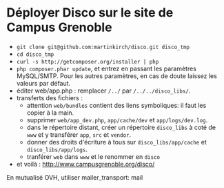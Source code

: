 # Déployer Disco sur le site de Campus Grenoble

- `git clone git@github.com:martinkirch/disco.git disco_tmp`
- `cd disco_tmp`
- `curl -s http://getcomposer.org/installer | php`
- `php composer.phar update`, et entrez en passant les paramètres MySQL/SMTP. Pour les autres paramètres, en cas de doute laissez les valeurs par défaut.
- éditer web/app.php : remplacer `/../` par `/../../disco_libs/`.
- transferts des fichiers :
    - attention `web/bundles` contient des liens symboliques: il faut les copier à la main.
    - supprimer `web/app_dev.php`, `app/cache/dev` et `app/logs/dev.log`.
    - dans le répertoire distant, créer un répertoire `disco_libs` à coté de `www` et y transférer `app`, `src` et `vendor`.
    - donner des droits d'écriture à tous sur `disco_libs/app/cache` et `disco_libs/app/logs`.
    - tranférer `web` dans `www` et le renommer en `disco`
- et voilà : http://www.campusgrenoble.org/disco/


En mutualisé OVH, utiliser mailer_transport: mail


